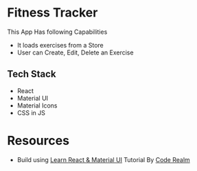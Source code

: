# Fitness Tracker
This App Has following Capabilities
- It loads exercises from a Store
- User can Create, Edit, Delete an Exercise

## Tech Stack
- React
- Material UI
- Material Icons
- CSS in JS


# Resources
- Build using [Learn React & Material UI](https://www.youtube.com/playlist?list=PLcCp4mjO-z98WAu4sd0eVha1g-NMfzHZk) Tutorial By [Code Realm](https://www.youtube.com/channel/UCUDLFXXKG6zSA1d746rbzLQ)
